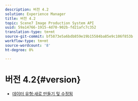 ```yaml
---
description: 버전 4.2
solution: Experience Manager
title: 버전 4.2
topic: Scene7 Image Production System API
uuid: 59a14766-1915-4d70-902b-fd21afc7c352
translation-type: tm+mt
source-git-commit: bf5873e5a6bdb859e19b15584ba85e9c106f853b
workflow-type: tm+mt
source-wordcount: '8'
ht-degree: 0%

---
```



# 버전 4.2{#version}

* [데이터 유형:새로 만들기 및 수정됨](r-4-2-types.md)

